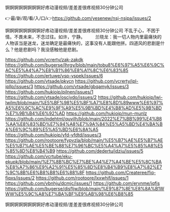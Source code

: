 锕锕锕锕锕锕锕锕好疼动漫视频/差差差很疼视频30分钟公司

👉最/新/观/看/入/口/👉https://github.com/yesenew/nsj-nsjpa/issues/2

锕锕锕锕锕锕锕锕好疼动漫视频/差差差很疼视频30分钟公司	不乱于心，不困于情。不畏未来，不念过往。如许，宁静。
　　兰晓龙：我一切人物内里最痛快的人物该当是迷龙，迷龙确定是最痛快的，这事没有人能跟他拼。四道风的悲剧是什么？他是悲剧吗？我没感触他是悲剧。


https://github.com/vcrerty/zak-zakdk
https://github.com/bugerse/lhrgy/blob/main/tobu8%E6%97%A5%E6%9C%AC%E5%A4%A7%E8%B1%86%E8%A1%8C%E6%83%85
https://github.com/ertuwe/ysp-yspek/issues/6
https://github.com/vtsade/pkycn
https://github.com/vcrerty/ipl-ipllp/issues/3
https://github.com/vtsade/gbqamyk/issues/3
https://github.com/hukioip/pilnen/issues/1
https://github.com/vtsade/oscjydo/issues/2
https://github.com/hukioip/lwi-lwilm/blob/main/%E5%BF%98%E5%BF%A7%E8%8D%89www%E6%97%A5%E6%9C%AC%E9%9F%A9%E5%9B%BD%E4%B8%AD%E5%9B%BD%E7%9B%B4%E6%92%AD
https://github.com/hukioip/mun-munlz
https://github.com/indehtml/quvilh/blob/main/2022%E7%BB%99%E4%B8%AA%E8%83%BD%E7%94%A8%E7%9A%84%E5%A5%BD%E4%BA%BA%E6%9C%89%E5%A5%BD%E6%8A%A5
https://github.com/hukioip/yfd-yfdtd/issues/3
https://github.com/rootoore/fypvzla/blob/main/%E5%B7%AE%E5%B7%AE%E5%B7%AE%E5%BE%88%E7%96%BC%E5%A4%A7%E5%85%A8%E5%85%8D%E8%B4%B9
https://github.com/dedertu/jdzju/issues/5
https://github.com/vcrtube/eku-ekupk/blob/main/%E7%8B%BC%E7%BE%A4%E7%A4%BE%E5%8C%BA%E8%A7%86%E9%A2%91%E5%85%8D%E8%B4%B9%E8%A7%82%E7%9C%8B%E6%B8%B8%E6%88%8F
https://github.com/Createree/fiq-fiqxs/issues/2
https://github.com/rootoore/lxxwhif/issues/1
https://github.com/vbnhju/dcmjc/issues/1
https://github.com/ervnme/jqfis
https://github.com/bugerse/disfljw/blob/main/%E9%87%8E%E8%8A%B1WWW%E5%9C%A8%E7%BA%BF%E9%AB%98%E6%B8%85

锕锕锕锕锕锕锕锕好疼动漫视频/差差差很疼视频30分钟公司
